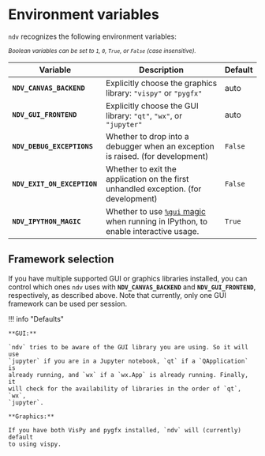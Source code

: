 # Environment variables

`ndv` recognizes the following environment variables:

<small>*Boolean variables can be set to `1`, `0`, `True`, or `False` (case insensitive).*</small>

| <div style="width:174px">Variable</div>    | Description     | Default |
|--------------------------------------------|-----------------| ------- |
| **`NDV_CANVAS_BACKEND`** | Explicitly choose the graphics library: `"vispy"` or `"pygfx"`           | auto    |
| **`NDV_GUI_FRONTEND`**   | Explicitly choose the GUI library: `"qt"`, `"wx"`, or `"jupyter"`        | auto    |
| **`NDV_DEBUG_EXCEPTIONS`** | Whether to drop into a debugger when an exception is raised. (for development) | `False` |
| **`NDV_EXIT_ON_EXCEPTION`**  | Whether to exit the application on the first unhandled exception. (for development)  | `False` |
| **`NDV_IPYTHON_MAGIC`** | Whether to use [`%gui` magic](https://ipython.readthedocs.io/en/stable/config/eventloops.html#integrating-with-gui-event-loops) when running in IPython, to enable interactive usage. | `True`  |

## Framework selection

If you have multiple supported GUI or graphics libraries installed, you can
control which ones `ndv` uses with **`NDV_CANVAS_BACKEND`** and **`NDV_GUI_FRONTEND`**,
respectively, as described above.  Note that currently, only one GUI framework
can be used per session.

!!! info "Defaults"

    **GUI:**

    `ndv` tries to be aware of the GUI library you are using. So it will use
    `jupyter` if you are in a Jupyter notebook, `qt` if a `QApplication` is
    already running, and `wx` if a `wx.App` is already running. Finally, it
    will check for the availability of libraries in the order of `qt`, `wx`,
    `jupyter`.

    **Graphics:**

    If you have both VisPy and pygfx installed, `ndv` will (currently) default
    to using vispy.
